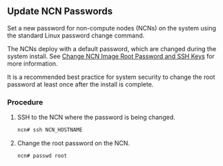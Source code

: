 ## Update NCN Passwords

Set a new password for non-compute nodes \(NCNs\) on the system using the standard Linux password change command.

The NCNs deploy with a default password, which are changed during the system install. See [Change NCN Image Root Password and SSH Keys](../change_ncn_image_root_password_and_ssh_keys.md) for more information.

It is a recommended best practice for system security to change the root password at least once after the install is complete.

### Procedure

1.  SSH to the NCN where the password is being changed.

    ```bash
    ncn# ssh NCN_HOSTNAME
    ```

2.  Change the root password on the NCN.

    ```bash
    ncn# passwd root
    ```



